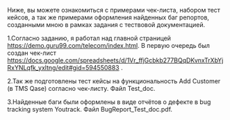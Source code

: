  Ниже, вы можете ознакомиться с примерами чек-листа, набором тест кейсов, а так же примерами оформления найденных баг репортов, созданными мною в рамках задания с тествовой документацией.
 
 1.Согласно заданию, я работал над главной страницей https://demo.guru99.com/telecom/index.html. В первую очередь был создан чек-лист 
https://docs.google.com/spreadsheets/d/1Vr_ffjGcbkb277BQqDKvnxTrXbYjRxYNLqfk_yxltng/edit#gid=594550883 .

 2.Так же подготовлены тест кейсы на функциональность Add Customer (в TMS Qase) согласно чек-листу. Файл Test_doc.
 
 3.Найденные баги были оформлены в виде отчётов о дефекте в bug tracking system Youtrack. Файл BugReport_Test_doc.pdf.
